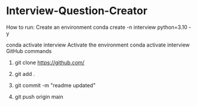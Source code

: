 # Interview-Question-Creator

How to run:
Create an environment
conda create -n interview python=3.10 -y


conda activate interview
Activate the environment
conda activate interview
GitHub commands
1. git clone https://github.com/

2. git add .

3. git commit -m "readme updated"

4. git push origin main